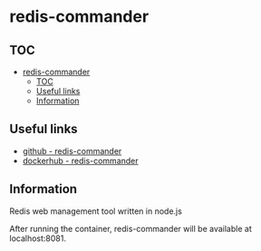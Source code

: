 # redis-commander

## TOC

- [redis-commander](#redis-commander)
  - [TOC](#toc)
  - [Useful links](#useful-links)
  - [Information](#information)

## Useful links

- [github - redis-commander](https://www.github.com/joeferner/redis-commander)
- [dockerhub - redis-commander](https://hub.docker.com/r/rediscommander/redis-commander)

## Information

Redis web management tool written in node.js

After running the container, redis-commander will be available at localhost:8081.
